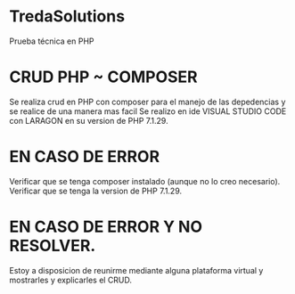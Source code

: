 # TredaSolutions
Prueba técnica en PHP 

# CRUD PHP ~ COMPOSER
Se realiza crud en PHP con composer para el manejo de las depedencias y se realice de una manera mas facil
Se realizo en ide VISUAL STUDIO CODE con LARAGON en su version de PHP 7.1.29.

# EN CASO DE ERROR
Verificar que se tenga composer instalado (aunque no lo creo necesario).
Verificar que se tenga la version de PHP 7.1.29.

# EN CASO DE ERROR Y NO RESOLVER.
Estoy a disposicion de reunirme mediante alguna plataforma virtual y mostrarles y explicarles el CRUD.

